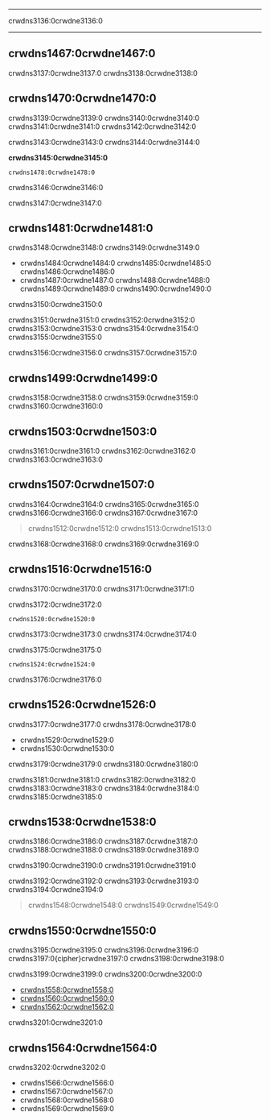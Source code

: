 * * *

crwdns3136:0crwdne3136:0

* * *

## crwdns1467:0crwdne1467:0

crwdns3137:0crwdne3137:0 crwdns3138:0crwdne3138:0

## crwdns1470:0crwdne1470:0

crwdns3139:0crwdne3139:0 crwdns3140:0crwdne3140:0 crwdns3141:0crwdne3141:0 crwdns3142:0crwdne3142:0

crwdns3143:0crwdne3143:0 crwdns3144:0crwdne3144:0

**crwdns3145:0crwdne3145:0**

    crwdns1478:0crwdne1478:0
    

crwdns3146:0crwdne3146:0

crwdns3147:0crwdne3147:0

## crwdns1481:0crwdne1481:0

crwdns3148:0crwdne3148:0 crwdns3149:0crwdne3149:0

* crwdns1484:0crwdne1484:0 crwdns1485:0crwdne1485:0 crwdns1486:0crwdne1486:0
* crwdns1487:0crwdne1487:0 crwdns1488:0crwdne1488:0 crwdns1489:0crwdne1489:0 crwdns1490:0crwdne1490:0

crwdns3150:0crwdne3150:0

crwdns3151:0crwdne3151:0 crwdns3152:0crwdne3152:0 crwdns3153:0crwdne3153:0 crwdns3154:0crwdne3154:0 crwdns3155:0crwdne3155:0

crwdns3156:0crwdne3156:0 crwdns3157:0crwdne3157:0

## crwdns1499:0crwdne1499:0

crwdns3158:0crwdne3158:0 crwdns3159:0crwdne3159:0 crwdns3160:0crwdne3160:0

## crwdns1503:0crwdne1503:0

crwdns3161:0crwdne3161:0 crwdns3162:0crwdne3162:0 crwdns3163:0crwdne3163:0

## crwdns1507:0crwdne1507:0

crwdns3164:0crwdne3164:0 crwdns3165:0crwdne3165:0 crwdns3166:0crwdne3166:0 crwdns3167:0crwdne3167:0

> crwdns1512:0crwdne1512:0 crwdns1513:0crwdne1513:0

crwdns3168:0crwdne3168:0 crwdns3169:0crwdne3169:0

## crwdns1516:0crwdne1516:0

crwdns3170:0crwdne3170:0 crwdns3171:0crwdne3171:0

crwdns3172:0crwdne3172:0

    crwdns1520:0crwdne1520:0
    

crwdns3173:0crwdne3173:0 crwdns3174:0crwdne3174:0

crwdns3175:0crwdne3175:0

    crwdns1524:0crwdne1524:0
    

crwdns3176:0crwdne3176:0

## crwdns1526:0crwdne1526:0

crwdns3177:0crwdne3177:0 crwdns3178:0crwdne3178:0

* crwdns1529:0crwdne1529:0
* crwdns1530:0crwdne1530:0

crwdns3179:0crwdne3179:0 crwdns3180:0crwdne3180:0

crwdns3181:0crwdne3181:0 crwdns3182:0crwdne3182:0 crwdns3183:0crwdne3183:0 crwdns3184:0crwdne3184:0 crwdns3185:0crwdne3185:0

## crwdns1538:0crwdne1538:0

crwdns3186:0crwdne3186:0 crwdns3187:0crwdne3187:0 crwdns3188:0crwdne3188:0 crwdns3189:0crwdne3189:0

crwdns3190:0crwdne3190:0 crwdns3191:0crwdne3191:0

crwdns3192:0crwdne3192:0 crwdns3193:0crwdne3193:0 crwdns3194:0crwdne3194:0

> crwdns1548:0crwdne1548:0 crwdns1549:0crwdne1549:0

## crwdns1550:0crwdne1550:0

crwdns3195:0crwdne3195:0 crwdns3196:0crwdne3196:0 crwdns3197:0{cipher}crwdne3197:0 crwdns3198:0crwdne3198:0

crwdns3199:0crwdne3199:0 crwdns3200:0crwdne3200:0

* [crwdns1558:0crwdne1558:0](crwdns1557:0crwdne1557:0)
* [crwdns1560:0crwdne1560:0](crwdns1559:0crwdne1559:0)
* [crwdns1562:0crwdne1562:0](crwdns1561:0crwdne1561:0)

crwdns3201:0crwdne3201:0

## crwdns1564:0crwdne1564:0

crwdns3202:0crwdne3202:0

* crwdns1566:0crwdne1566:0
* crwdns1567:0crwdne1567:0
* crwdns1568:0crwdne1568:0
* crwdns1569:0crwdne1569:0